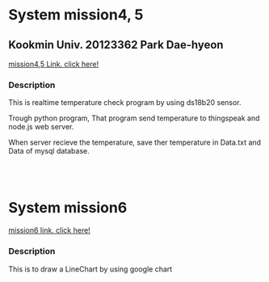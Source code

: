 <!DOCTYPE html>
<html>
<head>
	
</head>
<body>
	<h1>System mission4, 5</h1>
	<h2>Kookmin Univ. 20123362 Park Dae-hyeon</h2>
	<a href="https://youtu.be/tdmFuJZBY78">mission4,5 Link. click here!</a>
	<br>
	<h3>Description</h3>
	<p>This is realtime temperature check program by using ds18b20 sensor.</p>
	<p>Trough python program, That program send temperature to thingspeak and node.js web server.</p>
	<p>When server recieve the temperature, save ther temperature in Data.txt and Data of mysql database.</p>
	<br>
	<br>
	<h1>System mission6</h1>
	<a href="https://youtu.be/on5CUd0o4YA">mission6 link. click here!</a>
	<h3>Description</h3>
	<p>This is to draw a LineChart by using google chart</p>
</body>
</html>
